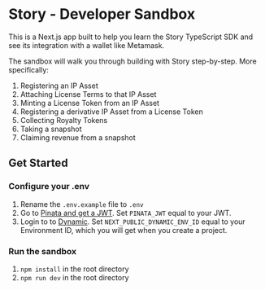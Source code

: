 # Story - Developer Sandbox

This is a Next.js app built to help you learn the Story TypeScript SDK and see its integration with a wallet like Metamask.

The sandbox will walk you through building with Story step-by-step. More specifically:

1. Registering an IP Asset
2. Attaching License Terms to that IP Asset
3. Minting a License Token from an IP Asset
4. Registering a derivative IP Asset from a License Token
5. Collecting Royalty Tokens
6. Taking a snapshot
7. Claiming revenue from a snapshot

## Get Started

### Configure your .env

1. Rename the `.env.example` file to `.env`
2. Go to [Pinata and get a JWT](https://knowledge.pinata.cloud/en/articles/6191471-how-to-create-an-pinata-api-key). Set `PINATA_JWT` equal to your JWT.
3. Login to to [Dynamic](https://app.dynamic.xyz/). Set `NEXT_PUBLIC_DYNAMIC_ENV_ID` equal to your Environment ID, which you will get when you create a project.

### Run the sandbox

1. `npm install` in the root directory
2. `npm run dev` in the root directory
